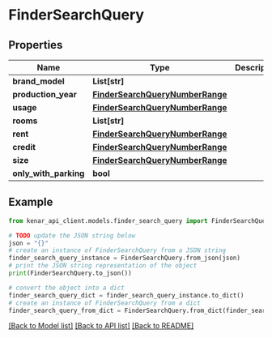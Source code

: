 # FinderSearchQuery


## Properties

Name | Type | Description | Notes
------------ | ------------- | ------------- | -------------
**brand_model** | **List[str]** |  | [optional] 
**production_year** | [**FinderSearchQueryNumberRange**](FinderSearchQueryNumberRange.md) |  | [optional] 
**usage** | [**FinderSearchQueryNumberRange**](FinderSearchQueryNumberRange.md) |  | [optional] 
**rooms** | **List[str]** |  | [optional] 
**rent** | [**FinderSearchQueryNumberRange**](FinderSearchQueryNumberRange.md) |  | [optional] 
**credit** | [**FinderSearchQueryNumberRange**](FinderSearchQueryNumberRange.md) |  | [optional] 
**size** | [**FinderSearchQueryNumberRange**](FinderSearchQueryNumberRange.md) |  | [optional] 
**only_with_parking** | **bool** |  | [optional] 

## Example

```python
from kenar_api_client.models.finder_search_query import FinderSearchQuery

# TODO update the JSON string below
json = "{}"
# create an instance of FinderSearchQuery from a JSON string
finder_search_query_instance = FinderSearchQuery.from_json(json)
# print the JSON string representation of the object
print(FinderSearchQuery.to_json())

# convert the object into a dict
finder_search_query_dict = finder_search_query_instance.to_dict()
# create an instance of FinderSearchQuery from a dict
finder_search_query_from_dict = FinderSearchQuery.from_dict(finder_search_query_dict)
```
[[Back to Model list]](../README.md#documentation-for-models) [[Back to API list]](../README.md#documentation-for-api-endpoints) [[Back to README]](../README.md)


